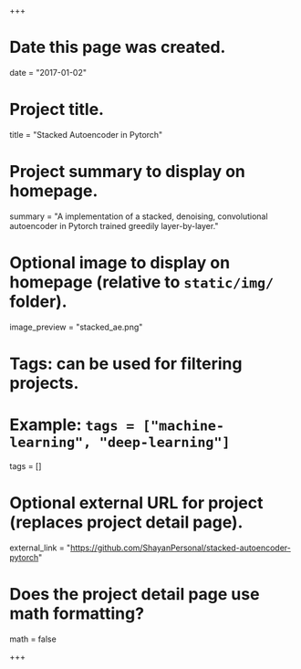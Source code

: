 +++
# Date this page was created.
date = "2017-01-02"

# Project title.
title = "Stacked Autoencoder in Pytorch"

# Project summary to display on homepage.
summary = "A implementation of a stacked, denoising, convolutional autoencoder in Pytorch trained greedily layer-by-layer."

# Optional image to display on homepage (relative to `static/img/` folder).
image_preview = "stacked_ae.png"

# Tags: can be used for filtering projects.
# Example: `tags = ["machine-learning", "deep-learning"]`
tags = []

# Optional external URL for project (replaces project detail page).
external_link = "https://github.com/ShayanPersonal/stacked-autoencoder-pytorch"

# Does the project detail page use math formatting?
math = false

+++

